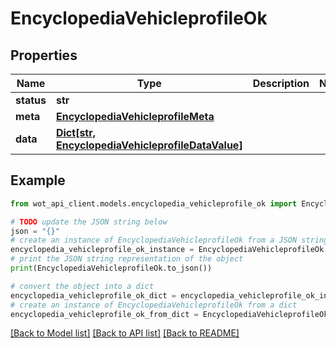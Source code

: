 # EncyclopediaVehicleprofileOk


## Properties

Name | Type | Description | Notes
------------ | ------------- | ------------- | -------------
**status** | **str** |  | 
**meta** | [**EncyclopediaVehicleprofileMeta**](EncyclopediaVehicleprofileMeta.md) |  | 
**data** | [**Dict[str, EncyclopediaVehicleprofileDataValue]**](EncyclopediaVehicleprofileDataValue.md) |  | 

## Example

```python
from wot_api_client.models.encyclopedia_vehicleprofile_ok import EncyclopediaVehicleprofileOk

# TODO update the JSON string below
json = "{}"
# create an instance of EncyclopediaVehicleprofileOk from a JSON string
encyclopedia_vehicleprofile_ok_instance = EncyclopediaVehicleprofileOk.from_json(json)
# print the JSON string representation of the object
print(EncyclopediaVehicleprofileOk.to_json())

# convert the object into a dict
encyclopedia_vehicleprofile_ok_dict = encyclopedia_vehicleprofile_ok_instance.to_dict()
# create an instance of EncyclopediaVehicleprofileOk from a dict
encyclopedia_vehicleprofile_ok_from_dict = EncyclopediaVehicleprofileOk.from_dict(encyclopedia_vehicleprofile_ok_dict)
```
[[Back to Model list]](../README.md#documentation-for-models) [[Back to API list]](../README.md#documentation-for-api-endpoints) [[Back to README]](../README.md)



